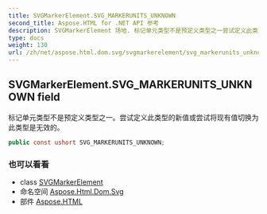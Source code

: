 ```yaml
---
title: SVGMarkerElement.SVG_MARKERUNITS_UNKNOWN
second_title: Aspose.HTML for .NET API 参考
description: SVGMarkerElement 场地. 标记单元类型不是预定义类型之一尝试定义此类型的新值或尝试将现有值切换为此类型是无效的
type: docs
weight: 130
url: /zh/net/aspose.html.dom.svg/svgmarkerelement/svg_markerunits_unknown/
---
```

## SVGMarkerElement.SVG_MARKERUNITS_UNKNOWN field

标记单元类型不是预定义类型之一。尝试定义此类型的新值或尝试将现有值切换为此类型是无效的。

```csharp
public const ushort SVG_MARKERUNITS_UNKNOWN;
```

### 也可以看看

* class [SVGMarkerElement](../)
* 命名空间 [Aspose.Html.Dom.Svg](../../svgmarkerelement/)
* 部件 [Aspose.HTML](../../../)



